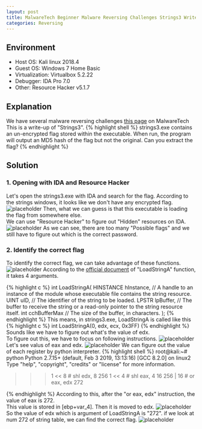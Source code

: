 ```yaml
---
layout: post
title: MalwareTech Beginner Malware Reversing Challenges Strings3 Writeup
categories: Reversing
---
```


## Environment
* Host OS: Kali linux 2018.4
* Guest OS: Windows 7 Home Basic
* Virtualization: Virtualbox 5.2.22 
* Debugger: IDA Pro 7.0
* Other: Resource Hacker v5.1.7

## Explanation
We have several malware reversing challenges <a href="https://www.malwaretech.com/beginner-malware-reversing-challenges">this page</a> on MalwareTech<br>
This is a write-up of "Strings3".
{% highlight shell %}
strings3.exe contains an un-encrypted flag stored within the executable. When run, the program will output an MD5 hash of the flag but not the original. Can you extract the flag?
{% endhighlight %}

## Solution
### 1. Opening with IDA and Resource Hacker
Let's open the strings3.exe with IDA and search for the flag.
According to the strings windows, it looks like we don't have any encrypted flag.
![placeholder](https://inar1.github.io/public/images/2019-02-13-15-43-04.png)
Then, what we can guess is that this executable is loading the flag from somewhere else.<br>
We can use "Resource Hacker" to figure out "Hidden" resources on IDA.
![placeholder](https://inar1.github.io/public/images/2019-02-13-11-59-34.png)
As we can see, there are too many "Possible flags" and we still have to figure out which is the correct password.

### 2. Identify the correct flag
To identify the correct flag, we can take advantage of these functions.
![placeholder](https://inar1.github.io/public/images/2019-02-13-10-46-06.png)
According to the <a href='https://docs.microsoft.com/en-us/windows/desktop/api/winuser/nf-winuser-loadstringa'>official document</a> of "LoadStringA" function, it takes 4 arguments.

{% highlight c %}
int LoadStringA(
  HINSTANCE hInstance, // A handle to an instance of the module whose executable file contains the string resource.
  UINT      uID, // The identifier of the string to be loaded.
  LPSTR     lpBuffer, // The buffer to receive the string or a read-only pointer to the string resource itself.
  int       cchBufferMax // The size of the buffer, in characters.
);
{% endhighlight %}
This means, in strings3.exe, LoadStringA is called like this
{% highlight c %}
int LoadStringA(0, edx, ecx, 0x3FF)
{% endhighlight %}
Sounds like we have to figure out what's the value of edx.<br>
To figure out this, we have to focus on following instructions.
![placeholder](https://inar1.github.io/public/images/2019-02-13-12-13-58.png)
Let's see valus of eax and edx.
![placeholder](https://inar1.github.io/public/images/2019-02-13-12-25-57.png)
We can figure out the value of each register by python interpreter.
{% highlight shell %}
root@kali:~# python
Python 2.7.15+ (default, Feb  3 2019, 13:13:16) 
[GCC 8.2.0] on linux2
Type "help", "copyright", "credits" or "license" for more information.
>>> 1 << 8 # shl edx, 8
256
>>> 1 << 4 # shl eax, 4
16
>>> 256 | 16 # or eax, edx
272
>>>  
{% endhighlight %}
According to this, after the "or eax, edx" instruction, the value of eax is 272.<br>
This value is stored in [ebp+var_4]. Then it is moved to edx.
![placeholder](https://inar1.github.io/public/images/2019-02-13-12-38-39.png)
So the value of edx which is argument of LoadStringA is "272".
if we look at num 272 of string table, we can find the correct flag.
![placeholder](https://inar1.github.io/public/images/2019-02-13-12-39-13.png)

